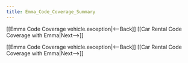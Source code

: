 ```yaml
---
title: Emma_Code_Coverage_Summary
---
```

[[Emma Code Coverage vehicle.exception|<--Back]] [[Car Rental Code Coverage with Emma|Next-->]]



[[Emma Code Coverage vehicle.exception|<--Back]] [[Car Rental Code Coverage with Emma|Next-->]]